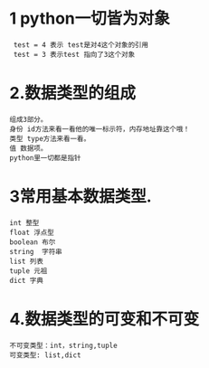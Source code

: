 # 1 python一切皆为对象  #

     test = 4 表示 test是对4这个对象的引用
     test = 3 表示test 指向了3这个对象

# 2.数据类型的组成 #
	组成3部分。
	身份 id方法来看一看他的唯一标示符，内存地址靠这个哦！
	类型 type方法来看一看。
	值 数据项。
	python里一切都是指针

# 3常用基本数据类型. #
	int 整型
	float 浮点型
	boolean 布尔
	string  字符串
	list 列表
	tuple 元祖
	dict 字典


# 4.数据类型的可变和不可变 #
	不可变类型：int，string,tuple
	可变类型: list,dict
 